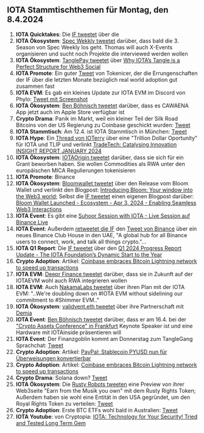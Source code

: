 ## IOTA Stammtischthemen für Montag, den 8.4.2024

1. **IOTA Quicktakes**: Die [IF tweetet]() über die []()
2. **IOTA Ökosystem**: [Spec Wekkly tweetet]() darüber, dass bald die 3. Season von Spec Weekly los geht. Thomas will auch X-Events organisieren und sucht noch Projekte die interviewed werden wollen
3. **IOTA Ökosystem**: [TanglePay tweetet](https://x.com/tanglepaycom/status/1775069530584240563?s=20) über [Why IOTA’s Tangle is a Perfect Structure for Web3 Social](https://medium.com/@tanglepay/why-iotas-tangle-is-a-perfect-structure-for-web3-social-98cbb679c342)
4. **IOTA Promote**: Ein guter [Tweet](https://x.com/Tokenicer/status/1775060989349970112?s=20) von Tokenicer, der die Errungenschaften der IF über die letzten Monate bezüglich real world adoption gut zusammen fast
5. **IOTA EVM**: Es gab ein kleines Update zur IOTA EVM im Discord von Phylo: [Tweet mit Screenshot](https://x.com/Vrom14286662/status/1775017912631201853?s=20)
6. **IOTA Ökosystem**: [Ben Böhnisch tweetet](https://x.com/BenBoenisch/status/1775254735672479971?s=20) darüber, dass es CAWAENA App jetzt auch im Apple Store verfügbar ist
7. **Crypto Drama**: Panik im Markt, weil ein kleiner Teil der Silk Road Bitcoins von der US Regierung zu Coinbase geschickt wurden: [Tweet](https://x.com/bitcoin2go/status/1775197025341956253?s=20)
8. **IOTA Stammtisch**: Am 12.4. ist IOTA Stammtisch in München: [Tweet](https://x.com/IotaMunchen/status/1769680692558913927?s=20)
9. **IOTA Hype**: Ein [Thread von IOTerry](https://x.com/io_terry/status/1775264163721580615?s=20) über eine "Trillion Dollar Oportunity" für IOTA und TLIP und verlinkt [TradeTech: Catalysing Innovation INSIGHT REPORT JANUARY 2024](https://www3.weforum.org/docs/WEF_TradeTech_Catalysing_Innovation_2024.pdf)
10. **IOTA Ökosystem**: [IOTAOrigin tweetet](https://x.com/origin_iota/status/1775196383546421419?s=20) darüber, dass sie sich für ein Grant beworben haben. Sie wollen Commodities als RWA unter den europäischen MICA Regulierungen tokenisieren
11. **IOTA Promote**: Binance
12. **IOTA Ökosystem**: [Bloomwallet tweetet](https://x.com/bloomwalletio/status/1775518447750762871?s=20) über den Release vom Bloom Wallet und verlinkt den Blogpost: [Introducing Bloom: Your window into the Web3 world](https://medium.com/bloom-wallet/introducing-bloom-your-window-into-the-web3-world-a8e71f538612); Selbst die [IF tweetet](https://x.com/iota/status/1775508552242561187?s=20) einen eigenen Blogpost darüber: [Bloom Wallet Launched - Ecosystem - Apr 3, 2024 - Enabling Seamless Web3 Interactions](https://blog.iota.org/bloom-wallet-launched/)
13. **IOTA Event**: Es gibt eine [Suhoor Session with IOTA - Live Session auf Binance Live](https://www.binance.com/en/live/video?roomId=2188234)
14. **IOTA Event**: Außerdem [retweetet die IF](https://x.com/iota/status/1775438832462074143?s=20) den [Tweet von Binance](https://x.com/binance/status/1775433060168679639?s=20) über ein neues Binance Club House in den UAE, "A global hub for all Binance users to connect, work, and talk all things crypto."...
15. **IOTA Q1 Report**: Die [IF tweetet](https://x.com/iota/status/1775870943014899906?s=20) über den [Q1 2024 Progress Report Update - The IOTA Foundation’s Dynamic Start to the Year](https://blog.iota.org/q1-2024-progress-report/)
16. **Crypto Adoption**: Artikel: [Coinbase embraces Bitcoin Lightning network to speed up transactions](https://cryptoslate.com/coinbase-embraces-bitcoin-lightning-network-to-speed-up-transactions/)
17. **IOTA EVM**: [Deepr Finance tweetet](https://x.com/DeeprFinance/status/1775858640353689628?s=20) darüber, dass sie in Zukunft auf der IOTAEVM wohl auch RWA integrieren wollen
18. **IOTA EVM**: Auch [NakamaLabs tweetet](https://x.com/Nakama_Labs/status/1775864225753149670?s=20) über ihren Plan mit der IOTA EVM: "..We're doubling down on #IOTA EVM without sidelining our commitment to #Shimmer EVM.."
19. **IOTA Ökosystem**: [validvent.eth tweetet](https://x.com/validvent/status/1775779532772954492?s=20) über ihre Partnerschaft mit [Demia](https://twitter.com/_Demia)
20. **IOTA Event**: [Ben Böhnisch tweetet](https://x.com/BenBoenisch/status/1775782451136102619?s=20) darüber, dass er am 16.4. bei der ["Crypto Assets Conference" in Frankfurt](https://crypto-assets-conference.de/speaker-cac24a/benjamin-boenisch) Keynote Speaker ist und eine Hardware mit IOTAinside präsentieren will
21. **IOTA Event**: Der Finanzgoblin kommt am Donnerstag zum TangleGang Sprachchat: [Tweet](https://x.com/tangle_talk/status/1775592175620804860?s=20)
22. **Crypto Adoption**: Artikel: [PayPal: Stablecoin PYUSD nun für Überweisungen konvertierbar](https://www.btc-echo.de/schlagzeilen/paypal-stablecoin-pyusd-nun-fuer-ueberweisungen-konvertierbar-181865/)
23. **Crypto Adoption**: Artikel: [Coinbase embraces Bitcoin Lightning network to speed up transactions](https://cryptoslate.com/coinbase-embraces-bitcoin-lightning-network-to-speed-up-transactions/)
24. **Crypto Drama**: Solana down? [Tweet](https://x.com/WazzCrypto/status/1776006683187147140)
25. **IOTA Ökosystem**: Die [Rusty Robots tweeten](https://x.com/RustyRobotCC/status/1774116076743254207) eine Preview von ihrer Web3seite "Earn from the Musik you own" mit dem Rusty Rights Token; Außerdem haben sie wohl eine Entität in den USA gegründet, um den Royal Rights Token zu verteilen: [Tweet](https://x.com/RustyRobotCC/status/1776263788334834174)
26. **Crypto Adoption**: Erste BTC ETFs wohl bald in Australien: [Tweet](https://x.com/BitcoinMagazine/status/1776214544597053463)
27. **IOTA Youtube**: von Cryptopia: [IOTA: Technology for Your Security! Tried and Tested Long Term Gem](https://www.youtube.com/watch?v=LsI6vxEm1W8)
